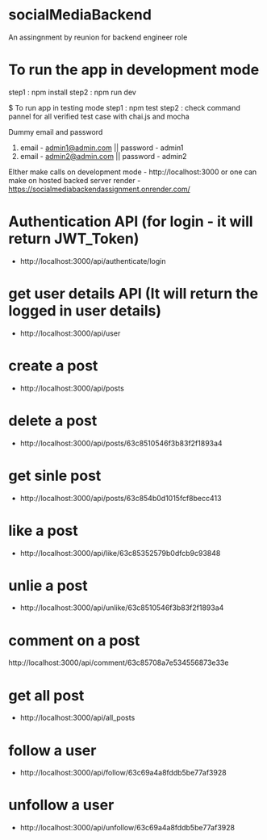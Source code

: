 # socialMediaBackend
An assingnment by reunion for backend engineer role



# To run the app in development mode
step1 : npm install
step2 : npm run dev

$ To run app in testing mode
step1 : npm test
step2 : check command pannel for all verified test case with chai.js and mocha

Dummy email and password 
1. email - admin1@admin.com  ||  password - admin1
2. email - admin2@admin.com  ||  password - admin2

EIther make calls on 
development mode - http://localhost:3000
or one can make on hosted backed server
render - https://socialmediabackendassignment.onrender.com/


# Authentication API (for login - it will return JWT_Token)
- http://localhost:3000/api/authenticate/login

# get user details API (It will return the logged in user details)
- http://localhost:3000/api/user

# create a post 
- http://localhost:3000/api/posts

# delete a post
- http://localhost:3000/api/posts/63c8510546f3b83f2f1893a4

# get sinle post
- http://localhost:3000/api/posts/63c854b0d1015fcf8becc413

# like a post
- http://localhost:3000/api/like/63c85352579b0dfcb9c93848

# unlie a post
- http://localhost:3000/api/unlike/63c8510546f3b83f2f1893a4

# comment on a post
http://localhost:3000/api/comment/63c85708a7e534556873e33e

# get all post
- http://localhost:3000/api/all_posts

# follow a user
- http://localhost:3000/api/follow/63c69a4a8fddb5be77af3928

# unfollow a user
- http://localhost:3000/api/unfollow/63c69a4a8fddb5be77af3928
